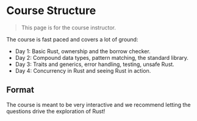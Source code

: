 # Course Structure

> This page is for the course instructor.

The course is fast paced and covers a lot of ground:

* Day 1: Basic Rust, ownership and the borrow checker.
* Day 2: Compound data types,  pattern matching, the standard library.
* Day 3: Traits and generics, error handling, testing, unsafe Rust.
* Day 4: Concurrency in Rust and seeing Rust in action.

## Format

The course is meant to be very interactive and we recommend letting the
questions drive the exploration of Rust!
